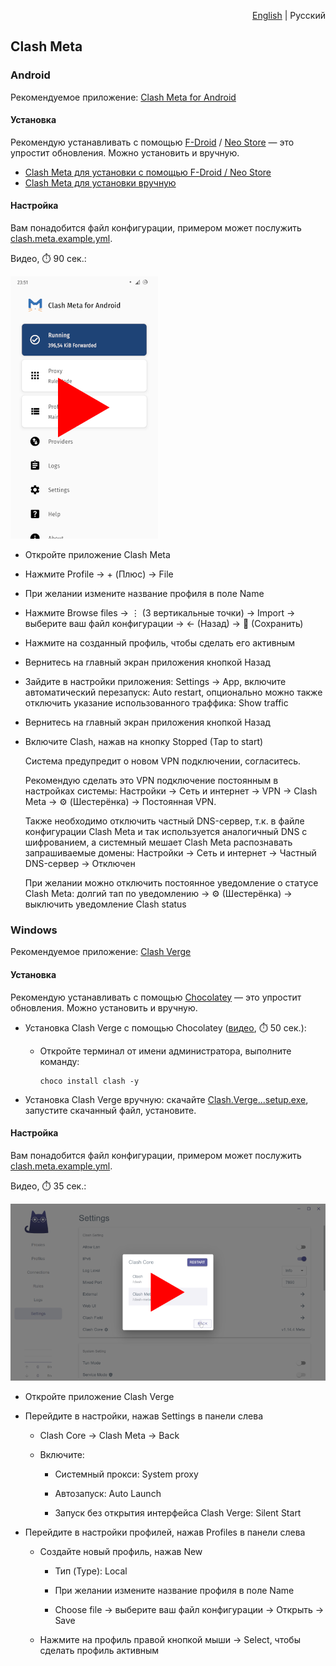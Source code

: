 <p align="right"><a href="README.md">English</a> | Русский</p>

## Clash Meta

### Android

Рекомендуемое приложение: [Clash Meta for Android](https://github.com/MetaCubeX/ClashMetaForAndroid)


#### Установка

Рекомендую устанавливать с помощью [F-Droid](https://f-droid.org) / [Neo Store](https://f-droid.org/packages/com.machiav3lli.fdroid) — это упростит обновления. Можно установить и вручную.

- [Clash Meta для установки с помощью F-Droid / Neo Store](https://f-droid.org/packages/com.github.metacubex.clash.meta)
- [Clash Meta для установки вручную](https://fossdroid.com/a/clashmetaforandroid.apk)


#### Настройка

Вам понадобится файл конфигурации, примером может послужить [clash.meta.example.yml](clash.meta.example.yml).

Видео, ⏱️ 90 сек.:

[![image](../../misc/clash-meta-android-video-preview.webp)](https://youtu.be/DR5jBDJWPks)


- Откройте приложение Clash Meta

- Нажмите Profile → + (Плюс) → File

- При желании измените название профиля в поле Name

- Нажмите Browse files → ⋮ (3 вертикальные точки) → Import → выберите ваш файл конфигурации → ← (Назад) → 💾 (Сохранить)

- Нажмите на созданный профиль, чтобы сделать его активным

- Вернитесь на главный экран приложения кнопкой Назад

- Зайдите в настройки приложения: Settings → App, включите автоматический перезапуск: Auto restart, опционально можно также отключить указание использованного траффика: Show traffic

- Вернитесь на главный экран приложения кнопкой Назад

- Включите Clash, нажав на кнопку Stopped (Tap to start)

  Система предупредит о новом VPN подключении, согласитесь.

  Рекомендую сделать это VPN подключение постоянным в настройках системы: Настройки → Сеть и интернет → VPN → Clash Meta → ⚙ (Шестерёнка) → Постоянная VPN.

  Также необходимо отключить частный DNS-сервер, т.к. в файле конфигурации Clash Meta и так используется аналогичный DNS с шифрованием, а системный мешает Clash Meta распознавать запрашиваемые домены: Настройки → Сеть и интернет → Частный DNS-сервер → Отключен

  При желании можно отключить постоянное уведомление о статусе Clash Meta: долгий тап по уведомлению → ⚙ (Шестерёнка) → выключить уведомление Clash status


### Windows

Рекомендуемое приложение: [Clash Verge](https://github.com/zzzgydi/clash-verge)


#### Установка

Рекомендую устанавливать с помощью [Chocolatey](https://youtu.be/PgOn4WEDhz0) — это упростит обновления. Можно установить и вручную.

- Установка Clash Verge с помощью Chocolatey ([видео](https://youtu.be/Tt87QCcaNLM), ⏱️ 50 сек.):

  - Откройте терминал от имени администратора, выполните команду:

    ```pwsh
    choco install clash -y
    ```

- Установка Clash Verge вручную: скачайте [Clash.Verge...setup.exe](https://github.com/zzzgydi/clash-verge/releases/latest), запустите скачанный файл, установите.


#### Настройка

Вам понадобится файл конфигурации, примером может послужить [clash.meta.example.yml](clash.meta.example.yml).

Видео, ⏱️ 35 сек.:

[![image](../../misc/clash-verge-video-preview.webp)](https://youtu.be/L50PtV_DU14)

- Откройте приложение Clash Verge

- Перейдите в настройки, нажав Settings в панели слева

  - Clash Core → Clash Meta → Back

  - Включите:

    - Системный прокси: System proxy

    - Автозапуск: Auto Launch

    - Запуск без открытия интерфейса Clash Verge: Silent Start

- Перейдите в настройки профилей, нажав Profiles в панели слева

  - Создайте новый профиль, нажав New

    - Тип (Type): Local

    - При желании измените название профиля в поле Name

    - Choose file → выберите ваш файл конфигурации → Открыть → Save

  - Нажмите на профиль правой кнопкой мыши → Select, чтобы сделать профиль активным
